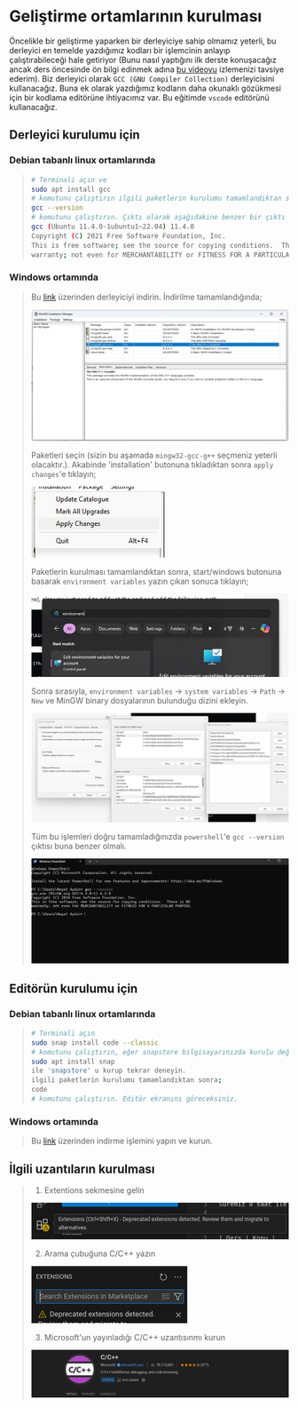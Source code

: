 # Geliştirme ortamlarının kurulması

Öncelikle bir geliştirme yaparken bir derleyiciye sahip olmamız yeterli, bu derleyici en temelde yazdığımız kodları bir işlemcinin anlayıp çalıştırabileceği hale getiriyor (Bunu nasıl yaptığını ilk derste konuşacağız ancak ders öncesinde ön bilgi edinmek adına [bu videoyu](https://www.youtube.com/watch?v=Fj90r4l5rds) izlemenizi tavsiye ederim). Biz derleyici olarak `GCC (GNU Compiler Collection)` derleyicisini kullanacağız. Buna ek olarak yazdığımız kodların daha okunaklı gözükmesi için bir kodlama editörüne ihtiyacımız var. Bu eğitimde `vscode` editörünü kullanacağız.  

## Derleyici kurulumu için

### Debian tabanlı linux ortamlarında 

> ```bash
> # Terminali açın ve 
> sudo apt install gcc
> # komutunu çalıştırın ilgili paketlerin kurulumu tamamlandıktan sonra;
> gcc --version
> # komutunu çalıştırın. Çıktı olarak aşağıdakine benzer bir çıktı göreceksiniz. 
> gcc (Ubuntu 11.4.0-1ubuntu1~22.04) 11.4.0
> Copyright (C) 2021 Free Software Foundation, Inc.
> This is free software; see the source for copying conditions.  There is NO
> warranty; not even for MERCHANTABILITY or FITNESS FOR A PARTICULAR PURPOSE.
> ``` 

### Windows ortamında

> Bu [link](https://sourceforge.net/projects/mingw-w64/) üzerinden derleyiciyi indirin. İndirilme tamamlandığında;
>
> ![](../images/setup_md_pic_4.png)
>
> Paketleri seçin (sizin bu aşamada `mingw32-gcc-g++` seçmeniz yeterli olacaktır.). Akabinde 'installation' butonuna tıkladıktan sonra `apply changes`'e tıklayın;
>
> ![](../images/setup_md_pic_5.png)
>
> Paketlerin kurulması tamamlandıktan sonra, start/windows butonuna basarak `environment variables` yazın çıkan sonuca tıklayın;
>
> ![](../images/setup_md_pic_6.png)
>
> Sonra sırasıyla, `environment variables` -> `system variables` -> `Path` -> `New` ve MinGW binary dosyalarının bulunduğu dizini ekleyin.
>
> ![](../images/setup_md_pic_7.png)
>
> Tüm bu işlemleri doğru tamamladığınızda `powershell`'e `gcc --version` çıktısı buna benzer olmalı.
>
> ![](../images/setup_md_pic_8.png)

## Editörün kurulumu için

### Debian tabanlı linux ortamlarında 

> ```bash
> # Terminali açın
> sudo snap install code --classic
> # komutunu çalıştırın, eğer snapstore bilgisayarınızda kurulu değilse;
> sudo apt install snap
> ile 'snapstore' u kurup tekrar deneyin.
> ilgili paketlerin kurulumu tamamlandıktan sonra;
> code 
> # komutunu çalıştırın. Editör ekranını göreceksiniz.
> ``` 

### Windows ortamında
> Bu [link](https://code.visualstudio.com/download) üzerinden indirme işlemini yapın ve kurun.

## İlgili uzantıların kurulması

> 1. Extentions sekmesine gelin
>
> ![](../images/setup_md_pic_1.png)
>
> 2. Arama çubuğuna C/C++ yazın
>
> ![](../images/setup_md_pic_2.png)
>
> 3. Microsoft'un yayınladığı C/C++ uzantısınmı kurun
>
> ![](../images/setup_md_pic_3.png)

